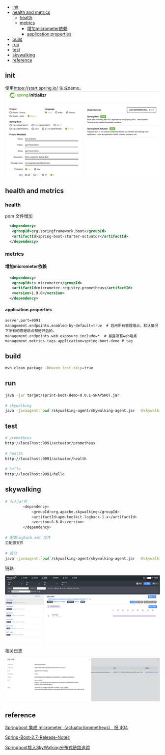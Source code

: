 
- [init](#init)
- [health and metrics](#health-and-metrics)
	- [health](#health)
	- [metrics](#metrics)
		- [增加micrometer依赖](#增加micrometer依赖)
		- [application.properties](#applicationproperties)
- [build](#build)
- [run](#run)
- [test](#test)
- [skywalking](#skywalking)
- [reference](#reference)

## init  

使用<https://start.spring.io/> 生成demo。
![Alt text](images/image.png)

## health and metrics

### health 

pom 文件增加

```xml
  <dependency>
   <groupId>org.springframework.boot</groupId>
   <artifactId>spring-boot-starter-actuator</artifactId>
  </dependency>
```

### metrics

#### 增加micrometer依赖

```xml
  <dependency>
   <groupId>io.micrometer</groupId>
   <artifactId>micrometer-registry-prometheus</artifactId>
   <version>1.9.0</version>
  </dependency>
```

#### application.properties

```properties
server.port=9091
management.endpoints.enabled-by-default=true  # 启用所有管理端点，默认情况下所有的管理端点都是开启的。
management.endpoints.web.exposure.include=*  # 暴露所有web端点 
management.metrics.tags.application=spring-boot-demo # tag
```

## build

```bash
mvn clean package -Dmaven.test.skip=true
```

## run

```bash
java -jar target/sprint-boot-demo-0.0.1-SNAPSHOT.jar

# skywalking
java -javaagent:`pwd`/skywalking-agent/skywalking-agent.jar  -Dskywalking.agent.service_name=spring-boot-demo -Dskywalking.collector.backend_service=127.0.0.1:11800 -jar target/sprint-boot-demo-0.0.1-SNAPSHOT.jar
```

## test

```bash
# prometheus
http://localhost:9091/actuator/prometheus

# health
http://localhost:9091/actuator/health

# hello
http://localhost:9091/hello
```

## skywalking

```bash
# 引入jar包 
        <dependency>
            <groupId>org.apache.skywalking</groupId>
            <artifactId>apm-toolkit-logback-1.x</artifactId>
            <version>8.6.0</version>
        </dependency>

# 配置logback.xml 文件
见配置文件

# 启动
java -javaagent:`pwd`/skywalking-agent/skywalking-agent.jar  -Dskywalking.agent.service_name=spring-boot-demo -Dskywalking.collector.backend_service=127.0.0.1:11800 -jar target/sprint-boot-demo-0.0.1-SNAPSHOT.jar
```

链路

![Alt text](images/image-1.png)

相关日志

![Alt text](images/image-2.png)

## reference

[Springboot 集成 micrometer（actuator/prometheus） 报 404](https://blog.csdn.net/linzhiji/article/details/112425193)

[Spring-Boot-2.7-Release-Notes](https://github.com/spring-projects/spring-boot/wiki/Spring-Boot-2.7-Release-Notes)

[Springboot接入SkyWalking分布式链路追踪](https://juejin.cn/post/6981640309943828487)



